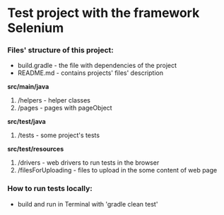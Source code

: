 # Test project with the framework Selenium

### Files' structure of this project:

* build.gradle - the file with dependencies of the project
* README.md - contains projects' files' description

**src/main/java**
1. /helpers - helper classes
2. /pages - pages with pageObject

**src/test/java**
1. /tests - some project's tests

**src/test/resources**
1. /drivers - web drivers to run tests in the browser
2. /filesForUploading - files to upload in the some content of web page

### How to run tests locally:

* build and run in Terminal with 'gradle clean test'
